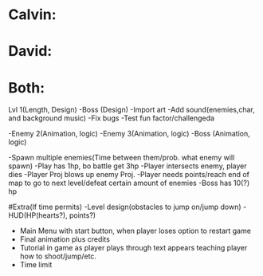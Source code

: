 # Calvin:



# David:




# Both:
Lvl 1(Length, Design)
-Boss (Design)
-Import art
-Add sound(enemies,char, and background music)
-Fix bugs
-Test fun factor/challengeda

-Enemy 2(Animation, logic)
-Enemy 3(Animation, logic)
-Boss (Animation, logic)

-Spawn multiple enemies(Time between them/prob. what enemy will spawn)
-Play has 1hp, bo battle get 3hp
-Player intersects enemy, player dies
-Player Proj blows up enemy Proj.
-Player needs points/reach end of map to go to next level/defeat certain amount of enemies
-Boss has 10(?) hp

#Extra(If time permits)
-Level design(obstacles to jump on/jump down)
-HUD(HP(hearts?), points?)
- Main Menu with start button, when player loses option to restart game
- Final animation plus credits
- Tutorial in game as player plays through text appears teaching player how to shoot/jump/etc.
- Time limit
